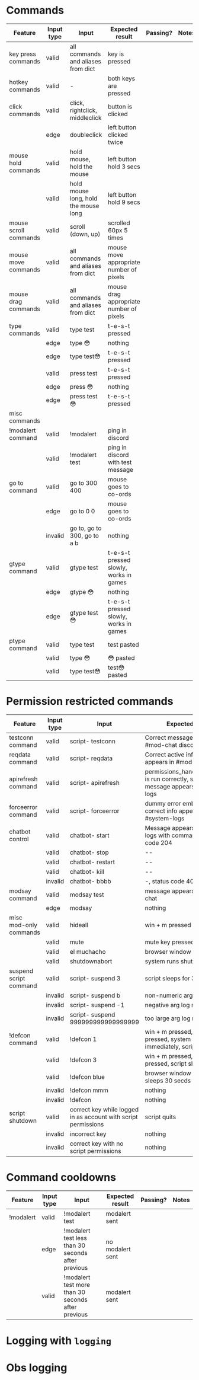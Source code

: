 # Commands
| Feature               | Input type | Input                                | Expected result                         | Passing? | Notes |
|-----------------------|------------|--------------------------------------|-----------------------------------------|----------|-------|
| key press commands    | valid      | all commands and aliases from dict   | key is pressed                          |          |       |
| hotkey commands       | valid      | -                                    | both keys are pressed                   |          |       |
| click commands        | valid      | click, rightclick, middleclick       | button is clicked                       |          |       |
|                       | edge       | doubleclick                          | left button clicked twice               |          |       |
| mouse hold commands   | valid      | hold mouse, hold the mouse           | left button hold 3 secs                 |          |       |
|                       | valid      | hold mouse long, hold the mouse long | left button hold 9 secs                 |          |       |
| mouse scroll commands | valid      | scroll (down, up)                    | scrolled 60px 5 times                   |          |       |
| mouse move commands   | valid      | all commands and aliases from dict   | mouse move appropriate number of pixels |          |       |
| mouse drag commands   | valid      | all commands and aliases from dict   | mouse drag appropriate number of pixels |          |       |
| type commands         | valid      | type test                            | t-e-s-t pressed                         |          |       |
|                       | edge       | type 😳                              | nothing                                 |          |       |
|                       | edge       | type test😳                          | t-e-s-t pressed                         |          |       |
|                       | valid      | press test                           | t-e-s-t pressed                         |          |       |
|                       | edge       | press 😳                             | nothing                                 |          |       |
|                       | edge       | press test😳                         | t-e-s-t pressed                         |          |       |
| misc commands         |            |                                      |                                         |          |       |
| !modalert command     | valid      | !modalert                            | ping in discord                         |          |       |
|                       | valid      | !modalert test                       | ping in discord with test message       |          |       |
| go to command         | valid      | go to 300 400                        | mouse goes to co-ords                   |          |       |
|                       | edge       | go to 0 0                            | mouse goes to co-ords                   |          |       |
|                       | invalid    | go to, go to 300, go to a b          | nothing                                 |          |       |
| gtype command         | valid      | gtype test                           | t-e-s-t pressed slowly, works in games  |          |       |
|                       | edge       | gtype 😳                             | nothing                                 |          |       |
|                       | edge       | gtype test😳                         | t-e-s-t pressed slowly, works in games  |          |       |
| ptype command         | valid      | type test                            | test pasted                             |          |       |
|                       | valid      | type 😳                              | 😳 pasted                               |          |       |
|                       | valid      | type test😳                          | test😳 pasted                           |          |       |

# Permission restricted commands

| Feature                        | Input type | Input                                                          | Expected result                                                                         | Passing? | Notes |
|--------------------------------|------------|----------------------------------------------------------------|-----------------------------------------------------------------------------------------|----------|-------|
| testconn command               | valid      | script- testconn                                               | Correct message appears in #mod-chat discord channel                                    |          |       |
| reqdata command                | valid      | script- reqdata                                                | Correct active information appears in #mod-chat                                         |          |       |
| apirefresh command             | valid      | script- apirefresh                                             | permissions_handler_from_json is run correctly, success message appears in #system-logs |          |       |
| forceerror command             | valid      | script- forceerror                                             | dummy error embed with correct info appears in #system-logs                             |          |       |
| chatbot control                | valid      | chatbot- start                                                 | Message appears in #system-logs with command, status code 204                           |          |       |
|                                | valid      | chatbot- stop                                                  | \--                                                                                     |          |       |
|                                | valid      | chatbot- restart                                               | \--                                                                                     |          |       |
|                                | valid      | chatbot- kill                                                  | \--                                                                                     |          |       |
|                                | invalid    | chatbot- bbbb                                                  | \-, status code 403                                                                     |          |       |
| modsay command                 | valid      | modsay test                                                    | message appears in #mod-chat                                                            |          |       |
|                                | edge       | modsay                                                         | nothing                                                                                 |          |       |
| misc mod-only commands         | valid      | hideall                                                        | win + m pressed                                                                         |          |       |
|                                | valid      | mute                                                           | mute key pressed                                                                        |          |       |
|                                | valid      | el muchacho                                                    | browser window opened                                                                   |          |       |
|                                | valid      | shutdownabort                                                  | system runs shutdown -a                                                                 |          |       |
| suspend script command         | valid      | script- suspend 3                                              | script sleeps for 3 seconds                                                             |          |       |
|                                | invalid    | script- suspend b                                              | non-numeric arg log message                                                             |          |       |
|                                | invalid    | script- suspend -1                                             | negative arg log message                                                                |          |       |
|                                | invalid    | script- suspend 999999999999999999                             | too large arg log message                                                               |          |       |
| !defcon command                | valid      | !defcon 1                                                      | win + m pressed, mute key pressed, system shuts down immediately, script sleeps         |          |       |
|                                | valid      | !defcon 3                                                      | win + m pressed, mute key pressed, script sleeps                                        |          |       |
|                                | valid      | !defcon blue                                                   | browser window opened, script sleeps 30 secds                                           |          |       |
|                                | invalid    | !defcon mmm                                                    | nothing                                                                                 |          |       |
|                                | invalid    | !defcon                                                        | nothing                                                                                 |          |       |
| script shutdown                | valid      | correct key while logged in as account with script permissions | script quits                                                                            |          |       |
|                                | invalid    | incorrect key                                                  | nothing                                                                                 |          |       |
|                                | invalid    | correct key with no script permissions                         | nothing                                                                                 |          |       |

# Command cooldowns

| Feature           | Input type | Input                                              | Expected result  | Passing? | Notes |
|-------------------|------------|----------------------------------------------------|------------------|----------|-------|
| !modalert         | valid      | !modalert test                                     | modalert sent    |          |       |
|                   | edge       | !modalert test less than 30 seconds after previous | no modalert sent |          |       |
|                   | valid      | !modalert test more than 30 seconds after previous | modalert sent    |          |       |

# Logging with `logging`

# Obs logging